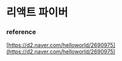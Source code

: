 # 리액트 파이버

### reference

[https://d2.naver.com/helloworld/2690975](https://d2.naver.com/helloworld/2690975)
